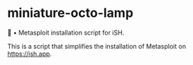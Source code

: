 # miniature-octo-lamp
🧱 • Metasploit installation script for iSH.

This is a script that simplifies the installation of Metasploit on https://ish.app.
